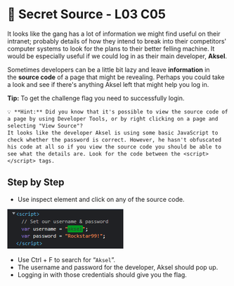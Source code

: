 # 🎸 Secret Source - L03 C05

It looks like the gang has a lot of information we might find useful on their intranet; probably details of how they intend to break into their competitors' computer systems to look for the plans to their better felling machine. It would be especially useful if we could log in as their main developer, **Aksel**.

Sometimes developers can be a little bit lazy and leave **information** in the **source code** of a page that might be revealing. Perhaps you could take a look and see if there's anything Aksel left that might help you log in.

**Tip:** To get the challenge flag you need to successfully login.

```
💡 **Hint:** Did you know that it's possible to view the source code of a page by using Developer Tools, or by right clicking on a page and selecting "View Source"?
It looks like the developer Aksel is using some basic JavaScript to check whether the password is correct. However, he hasn't obfuscated his code at all so if you view the source code you should be able to see what the details are. Look for the code between the <script></script> tags.
```

## Step by Step

- Use inspect element and click on any of the source code.

![image of the source code](/assets/secretsource1.png)

- Use Ctrl + F to search for “`Aksel`”.
- The username and password for the developer, Aksel should pop up.
- Logging in with those credentials should give you the flag.
